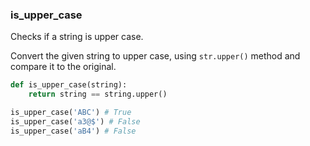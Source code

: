 ### is_upper_case

Checks if a string is upper case.

Convert the given string to upper case, using `str.upper()` method and compare it to the original.

```python
def is_upper_case(string):
    return string == string.upper()
```

```python
is_upper_case('ABC') # True
is_upper_case('a3@$') # False
is_upper_case('aB4') # False
```
